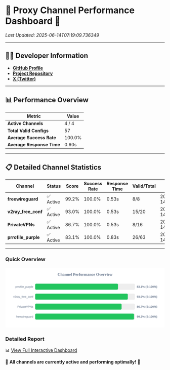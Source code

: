 # 🌟 Proxy Channel Performance Dashboard 🌟

_Last Updated: 2025-06-14T07:19:09.736349_

---

## 👩‍💻 Developer Information

- **[GitHub Profile](https://github.com/4n0nymou3)**  
- **[Project Repository](https://github.com/4n0nymou3/multi-proxy-config-fetcher)**  
- **[X (Twitter)](https://x.com/4n0nymou3)**  

---

## 📊 Performance Overview

| Metric                | Value       |
|-----------------------|-------------|
| **Active Channels**   | 4 / 4       |
| **Total Valid Configs** | 57          |
| **Average Success Rate** | 100.0%      |
| **Average Response Time** | 0.60s       |

---

## 📋 Detailed Channel Statistics

| Channel          | Status     | Score  | Success Rate | Response Time | Valid/Total | Last Success               |
|------------------|------------|--------|--------------|---------------|-------------|----------------------------|
| **freewireguard**  | ✅ Active  | 99.2%  | 100.0% | 0.53s         | 8/8       | 2025-06-14T07:19:09.734420 |
| **v2ray_free_conf**  | ✅ Active  | 93.0%  | 100.0% | 0.53s         | 15/20       | 2025-06-14T07:19:08.613254 |
| **PrivateVPNs**  | ✅ Active  | 86.7%  | 100.0% | 0.53s         | 8/16       | 2025-06-14T07:19:09.174784 |
| **prrofile_purple**  | ✅ Active  | 83.1%  | 100.0% | 0.83s         | 26/63       | 2025-06-14T07:19:08.025253 |

---

### Quick Overview
<div align="center">
  <a href="https://raw.githubusercontent.com/nullluser/NullRepo/refs/heads/main/assets/channel_stats_chart.svg">
    <img src="https://raw.githubusercontent.com/nullluser/NullRepo/refs/heads/main/assets/channel_stats_chart.svg" alt="Source Performance Statistics" width="800">
  </a>
</div>

### Detailed Report
📊 [View Full Interactive Dashboard](https://htmlpreview.github.io/?https://github.com/nullluser/NullRepo/blob/main/assets/performance_report.html)

🎉 **All channels are currently active and performing optimally!** 🎉
